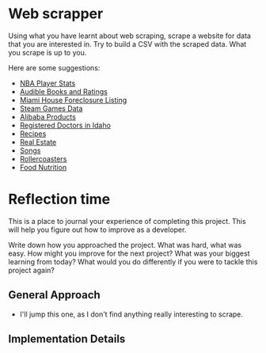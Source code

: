 # Web scrapper

Using what you have learnt about web scraping, scrape a website for data that you are interested in. Try to build a CSV with the scraped data.
What you scrape is up to you. 


Here are some suggestions:

+ [NBA&nbsp;Player Stats](https://www.nba.com/stats/)
+ [Audible Books and Ratings](https://www.audible.com/search?keywords=book&amp;node=18573211011)
+ [Miami House Foreclosure Listing](https://miamidade.realforeclose.com/index.cfm?zaction=AUCTION&amp;Zmethod=PREVIEW&amp;AUCTIONDATE=11/02/2020)
+ [Steam Games Data](https://steamdb.info/)
+ [Alibaba Products](https://www.alibaba.com/trade/search?fsb=y&amp;IndexArea=product_en&amp;CatId=&amp;SearchText=paracord&amp;viewtype=&amp;tab=)
+ [Registered Doctors in Idaho](https://isecure.bom.idaho.gov/BOMPublic/LPRBrowser.aspx)
+ [Recipes](https://www.allrecipes.com/)
+ [Real Estate](https://www.trulia.com/)
+ [Songs](https://soundcloud.com/)
+ [Rollercoasters](https://rcdb.com/)
+ [Food Nutrition](https://www.nutritionvalue.org/Pasta%2C_enriched%2C_dry_nutritional_value.html)

# Reflection time

This is a place to journal your experience of completing this project. This will help you figure out how to improve as a developer.

Write down how you approached the project. What was hard, what was easy. How might you improve for the next project? What was your biggest learning from today? What would you do differently if you were to tackle this project again?

## General Approach

+ I'll jump this one, as I don't find anything really interesting to scrape.

## Implementation Details
